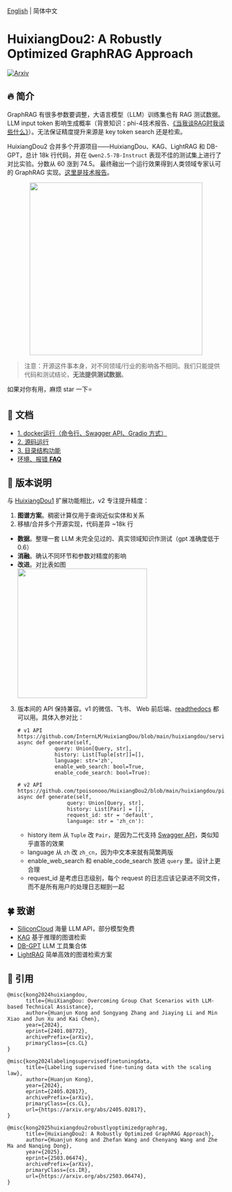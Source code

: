 [English](./README.md) | 简体中文

# HuixiangDou2: A Robustly Optimized GraphRAG Approach
<div>
  <a href="https://arxiv.org/abs/2503.06474" target="_blank">
    <img alt="Arxiv" src="https://img.shields.io/badge/arxiv-2503.06474%20-darkred?logo=arxiv&logoColor=white" />
  </a>
</div>

## 🔥 简介

GraphRAG 有很多参数要调整，大语言模型（LLM）训练集也有 RAG 测试数据。LLM input token 影响生成概率（背景知识：phi-4技术报告、[《当我谈RAG时我谈些什么》](https://link.zhihu.com/?target=https%3A//fatescript.github.io/blog/2024/LLM-RAG/)）。无法保证精度提升来源是 key token search 还是检索。

HuixiangDou2 合并多个开源项目——HuixiangDou、KAG、LightRAG 和 DB-GPT，总计 18k 行代码，并在 `Qwen2.5-7B-Instruct` 表现不佳的测试集上进行了对比实验。分数从 60 涨到 74.5。 最终融出一个运行效果得到人类领域专家认可的 GraphRAG 实现。[这里是技术报告](https://arxiv.org/abs/2503.06474)。

<div align="center">
<img src="https://github.com/user-attachments/assets/19558f67-9a3a-48a1-a1c1-7b0a0654602f" width="400">
</div>

> 注意：开源这件事本身，对不同领域/行业的影响各不相同。我们只能提供代码和测试结论，**无法提供测试数据**。

如果对你有用，麻烦 star 一下⭐

## 📖 文档

- [1. docker运行（命令行、Swagger API、Gradio 方式）](docs/zh_cn/doc_how_to_run.md)
- [2. 源码运行](docs/zh_cn/doc_how_to_run.md)
- [3. 目录结构功能](docs/zh_cn/doc_architecture.md)
- [环境、报错 **FAQ**](https://github.com/tpoisonooo/HuixiangDou2/issues/8)

## 🔆 版本说明

与 [HuixiangDou1](https://github.com/internlm/huixiangdou) 扩展功能相比，v2 专注提升精度：
1. **图谱方案**。稠密计算仅用于查询近似实体和关系
2. 移植/合并多个开源实现，代码差异 ~18k 行
  - **数据**。整理一套 LLM 未完全见过的、真实领域知识作测试（gpt 准确度低于 0.6）
  - **消融**。确认不同环节和参数对精度的影响
  - **改进**。对比表如图
    <div>
    <img src="https://github.com/user-attachments/assets/c3453bc8-85d5-47e1-8160-7ba28a467a70" width="300">
    </div>

3. 版本间的 API 保持兼容。v1 的微信、飞书、 Web 前后端、[readthedocs](https://huixiangdou.readthedocs.io/zh-cn/latest/) 都可以用。具体入参对比：
   ```text
   # v1 API https://github.com/InternLM/HuixiangDou/blob/main/huixiangdou/service/parallel_pipeline.py#L290
   async def generate(self,
               query: Union[Query, str],
               history: List[Tuple[str]]=[], 
               language: str='zh', 
               enable_web_search: bool=True,
               enable_code_search: bool=True):

   # v2 API https://github.com/tpoisonooo/HuixiangDou2/blob/main/huixiangdou/pipeline/parallel.py#L135
   async def generate(self,
                   query: Union[Query, str],
                   history: List[Pair] = [],
                   request_id: str = 'default',
                   language: str = 'zh_cn'):
   ```

   *  history item 从 `Tuple` 改 `Pair`，是因为二代支持 [Swagger API](./docs/swagger.json)，类似知乎直答的效果
   *  language 从 `zh` 改 `zh_cn`，因为中文本来就有简繁两版
   *  enable_web_search 和 enable_code_search 放进 `query` 里。设计上更合理
   *  request_id 是考虑日志级别，每个 request 的日志应该记录进不同文件，而不是所有用户的处理日志糊到一起
   

## 🍀 致谢
- [SiliconCloud](https://siliconflow.cn/zh-cn/siliconcloud)    海量 LLM API，部分模型免费
- [KAG](https://github.com/OpenSPG/KAG)    基于推理的图谱检索
- [DB-GPT](https://github.com/eosphoros-ai/DB-GPT)    LLM 工具集合体
- [LightRAG](https://github.com/HKUDS/LightRAG)    简单高效的图谱检索方案

## 📝 引用
```text
@misc{kong2024huixiangdou,
      title={HuiXiangDou: Overcoming Group Chat Scenarios with LLM-based Technical Assistance},
      author={Huanjun Kong and Songyang Zhang and Jiaying Li and Min Xiao and Jun Xu and Kai Chen},
      year={2024},
      eprint={2401.08772},
      archivePrefix={arXiv},
      primaryClass={cs.CL}
}

@misc{kong2024labelingsupervisedfinetuningdata,
      title={Labeling supervised fine-tuning data with the scaling law}, 
      author={Huanjun Kong},
      year={2024},
      eprint={2405.02817},
      archivePrefix={arXiv},
      primaryClass={cs.CL},
      url={https://arxiv.org/abs/2405.02817}, 
}

@misc{kong2025huixiangdou2robustlyoptimizedgraphrag,
      title={HuixiangDou2: A Robustly Optimized GraphRAG Approach}, 
      author={Huanjun Kong and Zhefan Wang and Chenyang Wang and Zhe Ma and Nanqing Dong},
      year={2025},
      eprint={2503.06474},
      archivePrefix={arXiv},
      primaryClass={cs.IR},
      url={https://arxiv.org/abs/2503.06474}, 
}
```
